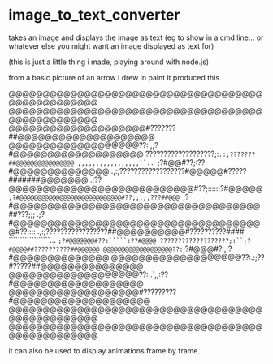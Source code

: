 # image_to_text_converter
takes an image and displays the image as text (eg to show in a cmd line... or whatever else you might want an image displayed as text for)

(this is just a little thing i made, playing around with node.js)


from a basic picture of an arrow i drew in paint it produced this 

@@@@@@@@@@@@@@@@@@@@@@@@@@@@@@@@@@@@@@@@@@@@@@@@@@
@@@@@@@@@@@@@@@@@@@@@@@@@@@@@@@@@@@@@@@@@@@@@@@@@@
@@@@@@@@@@@@@@@@@@@@#???????##@@@@@@@@@@@@@@@@@@@@
@@@@@@@@@@@@@@@@@@@??:     ,;?#@@@@@@@@@@@@@@@@@@@
???????????????????;:`.:;???????##@@@@@@@@@@@@@@@@
,,,,,,,,,,,,,,,,,``.. `;?#@@#??;:??#@@@@@@@@@@@@@@
  .,:;??????????????????#@@@@@#?????#######@@@@@@@
  .;??@@@@@@@@@@@@@@@@@@@@@@@@@@@#??;:::::;?#@@@@@
  `;?#@@@@@@@@@@@@@@@@@@@@@@@@@@@@#??;;;;;???##@@@
  `;?#@@@@@@@@@@@@@@@@@@@@@@@@@@@@@@@@@@@@##???;;;
  .;?#@@@@@@@@@@@@@@@@@@@@@@@@@@@@@@@@@@@@@#??;:::
  .,:;?????????????????##@@@@@@@@@@#??????????####
``````````````````... `;?#@@@@@@@#??:`````:??#@@@@
???????????????????;:``;?#@@@@##??????????##@@@@@@
@@@@@@@@@@@@@@@@@@@??:`;?#@@@#?:,;?#@@@@@@@@@@@@@@
@@@@@@@@@@@@@@@@@@@??:.:;??#?????##@@@@@@@@@@@@@@@
@@@@@@@@@@@@@@@@@@@??: .`,,:??#@@@@@@@@@@@@@@@@@@@
@@@@@@@@@@@@@@@@@@@#?????????#@@@@@@@@@@@@@@@@@@@@
@@@@@@@@@@@@@@@@@@@@@@@@@@@@@@@@@@@@@@@@@@@@@@@@@@
@@@@@@@@@@@@@@@@@@@@@@@@@@@@@@@@@@@@@@@@@@@@@@@@@@



it can also be used to display animations frame by frame.
